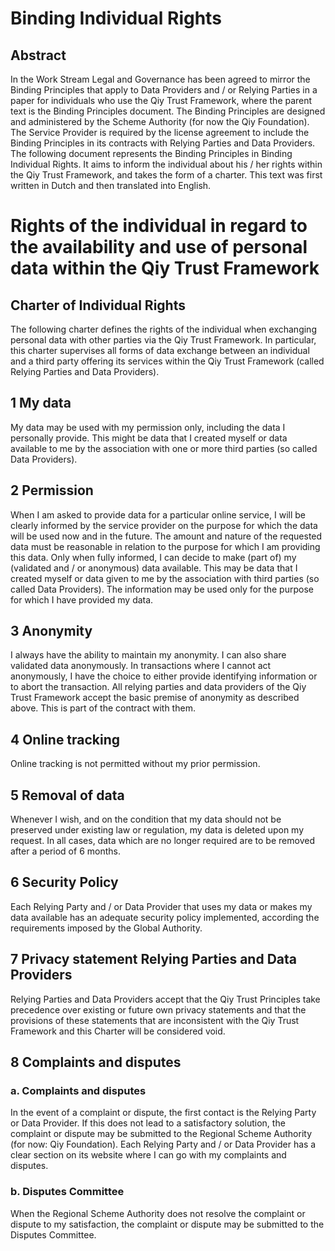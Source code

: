 # Binding Individual Rights

## Abstract

In the Work Stream Legal and Governance has been agreed to mirror the Binding Principles that apply to Data Providers and / or Relying Parties in a paper for individuals who use the Qiy Trust Framework, where the parent text is the Binding Principles document.
The Binding Principles are designed and administered by the Scheme Authority (for now the Qiy Foundation). The Service Provider is required by the license agreement to include the Binding Principles in its contracts with Relying Parties and Data Providers. The following document represents the Binding Principles in Binding Individual Rights. It aims to inform the individual about his / her rights within the Qiy Trust Framework, and takes the form of a charter.
This text was first written in Dutch and then translated into English.


# Rights of the individual  in regard to the availability and use of personal data within the Qiy Trust Framework

## Charter of Individual Rights

The following charter defines the rights of the individual when exchanging personal data with other parties via the Qiy Trust Framework. In particular, this charter supervises all forms of data exchange between an individual and a third party offering its services within the Qiy Trust Framework (called Relying Parties and Data Providers).

## 1 My data
My data may be used with my permission only, including the data I personally provide. This might be data that I created myself or data available to me by the association with one or more third parties (so called Data Providers).

## 2 Permission
When I am asked to provide data for a particular online service, I will be clearly informed by the service provider on the purpose for which the data will be used now and in the future. The amount and nature of the requested data must be reasonable in relation to the purpose for which I am providing this data. Only when fully informed, I can decide to make (part of) my (validated and / or anonymous) data available. This may be data that I created myself or data given to me by the association with third parties (so called Data Providers). The information may be used only for the purpose for which I have provided my data.

## 3 Anonymity

I always have the ability to maintain my anonymity. I can also share validated data anonymously. In transactions where I cannot act anonymously, I have the choice to either provide identifying information or to abort the transaction. All relying parties and data providers of the Qiy Trust Framework accept the basic premise of anonymity as described above. This is part of the contract with them.

## 4 Online tracking

Online tracking is not permitted without my prior permission. 

## 5 Removal of data

Whenever I wish, and on the condition that my data should not be preserved under existing law or regulation, my data is deleted upon my request. In all cases, data which are no longer required are to be removed after a period of 6 months.

## 6 Security Policy

Each Relying Party and / or Data Provider that uses my data or makes my data available has an adequate security policy implemented, according the requirements imposed by the Global Authority.

## 7 Privacy statement Relying Parties and Data Providers

Relying Parties and Data Providers accept that the Qiy Trust Principles take precedence over existing or future own privacy statements and that the provisions of these statements that are inconsistent with the Qiy Trust Framework and this Charter will be considered void.

## 8 Complaints and disputes

### a. Complaints and disputes

In the event of a complaint or dispute, the first contact is the Relying Party or Data Provider. If this does not lead to a satisfactory solution, the complaint or dispute may be submitted to the Regional Scheme Authority (for now: Qiy Foundation). Each Relying Party and / or Data Provider has a clear section on its website where I can go with my complaints and disputes. 

### b. Disputes Committee

When the Regional Scheme Authority does not resolve the complaint or dispute to my satisfaction, the complaint or dispute may be submitted to the Disputes Committee.


